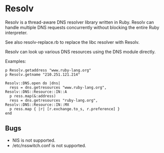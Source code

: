 # Resolv

Resolv is a thread-aware DNS resolver library written in Ruby.  Resolv can
handle multiple DNS requests concurrently without blocking the entire Ruby
interpreter.

See also resolv-replace.rb to replace the libc resolver with Resolv.

Resolv can look up various DNS resources using the DNS module directly.

Examples:

    p Resolv.getaddress "www.ruby-lang.org"
    p Resolv.getname "210.251.121.214"

    Resolv::DNS.open do |dns|
      ress = dns.getresources "www.ruby-lang.org", Resolv::DNS::Resource::IN::A
      p ress.map(&:address)
      ress = dns.getresources "ruby-lang.org", Resolv::DNS::Resource::IN::MX
      p ress.map { |r| [r.exchange.to_s, r.preference] }
    end

## Bugs

*   NIS is not supported.
*   /etc/nsswitch.conf is not supported.